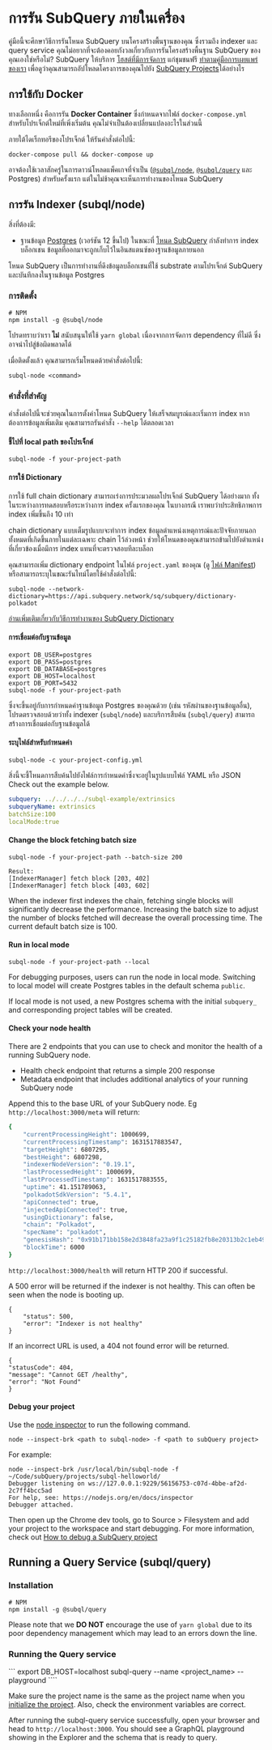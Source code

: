 # การรัน SubQuery ภายในเครื่อง

คู่มือนี้จะศึกษาวิธีการรันโหนด SubQuery บนโครงสร้างพื้นฐานของคุณ ซึ่งรวมถึง indexer และ query service คุณไม่อยากที่จะต้องคอยกังวลเกี่ยวกับการรันโครงสร้างพื้นฐาน SubQuery ของคุณเองใช่หรือไม่? SubQuery ให้บริการ [โฮสต์ที่มีการจัดการ](https://explorer.subquery.network) แก่ชุมชนฟรี [ทำตามคู่มือการเผยแพร่ของเรา](../publish/publish.md) เพื่อดูว่าคุณสามารถอัปโหลดโครงการของคุณไปยัง [SubQuery Projects](https://project.subquery.network)ได้อย่างไร

## การใช้กับ Docker

ทางเลือกหนึ่ง คือการรัน <strong>Docker Container</strong> ซึ่งกำหนดจากไฟล์ `docker-compose.yml` สำหรับโปรเจ็กต์ใหม่ที่เพิ่งเริ่มต้น คุณไม่จำเป็นต้องเปลี่ยนแปลงอะไรในส่วนนี้

ภายใต้ไดเร็กทอรีของโปรเจ็กต์ ให้รันคำสั่งต่อไปนี้:

```shell
docker-compose pull && docker-compose up
```

อาจต้องใช้เวลาสักครู่ในการดาวน์โหลดแพ็คเกจที่จำเป็น ([`@subql/node`](https://www.npmjs.com/package/@subql/node), [`@subql/query`](https://www.npmjs.com/package/@subql/query) และ Postgres) สำหรับครั้งแรก แต่ในไม่ช้าคุณจะเห็นการทำงานของโหนด SubQuery

## การรัน Indexer (subql/node)

สิ่งที่ต้องมี:

- ฐานข้อมูล [Postgres](https://www.postgresql.org/) (เวอร์ชัน 12 ขึ้นไป) ในขณะที่ [โหนด SubQuery](#start-a-local-subquery-node) กำลังทำการ index บล็อกเชน ข้อมูลที่ออกมาจะถูกเก็บไว้ในอินสแตนซ์ของฐานข้อมูลภายนอก

โหนด SubQuery เป็นการทำงานที่ดึงข้อมูลบล็อกเชนที่ใช้ substrate ตามโปรเจ็กต์ SubQuery และบันทึกลงในฐานข้อมูล Postgres

### การติดตั้ง

```shell
# NPM
npm install -g @subql/node
```

โปรดทราบว่าเรา **ไม่** สนับสนุนให้ใช้ `yarn global` เนื่องจากการจัดการ dependency ที่ไม่ดี ซึ่งอาจนำไปสู่ข้อผิดพลาดได้

เมื่อติดตั้งแล้ว คุณสามารถเริ่มโหนดด้วยคำสั่งต่อไปนี้:

```shell
subql-node <command>
```

### คำสั่งที่สำคัญ

คำสั่งต่อไปนี้จะช่วยคุณในการตั้งค่าโหนด SubQuery ให้เสร็จสมบูรณ์และเริ่มการ index หากต้องการข้อมูลเพิ่มเติม คุณสามารถรันคำสั่ง `--help` ได้ตลอดเวลา

#### ชี้ไปที่ local path ของโปรเจ็กต์

```
subql-node -f your-project-path
```

#### การใช้ Dictionary

การใช้ full chain dictionary สามารถเร่งการประมวลผลโปรเจ็กต์ SubQuery ได้อย่างมาก ทั้งในระหว่างการทดสอบหรือระหว่างการ index ครั้งแรกของคุณ ในบางกรณี เราพบว่าประสิทธิภาพการ index เพิ่มขึ้นถึง 10 เท่า

chain dictionary แบบเต็มรูปแบบจะทำการ index ข้อมูลตำแหน่งเหตุการณ์และปัจจัยภายนอกทั้งหมดที่เกิดขึ้นภายในแต่ละเฉพาะ chain ไว้ล่วงหน้า ช่วยให้โหนดของคุณสามารถข้ามไปยังตำแหน่งที่เกี่ยวข้องเมื่อมีการ index แทนที่จะตรวจสอบทีละบล็อก

คุณสามารถเพิ่ม dictionary endpoint ในไฟล์ `project.yaml` ของคุณ (ดู [ไฟล์ Manifest](../create/manifest.md)) หรือสามารถระบุในขณะรันไทม์โดยใช้คำสั่งต่อไปนี้:

```
subql-node --network-dictionary=https://api.subquery.network/sq/subquery/dictionary-polkadot
```

[อ่านเพิ่มเติมเกี่ยวกับวิธีการทำงานของ SubQuery Dictionary](../tutorials_examples/dictionary.md)

#### การเชื่อมต่อกับฐานข้อมูล

```
export DB_USER=postgres
export DB_PASS=postgres
export DB_DATABASE=postgres
export DB_HOST=localhost
export DB_PORT=5432
subql-node -f your-project-path 
````
ซึ่งจะขึ้นอยู่กับการกำหนดค่าฐานข้อมูล Postgres ของคุณด้วย (เช่น รหัสผ่านของฐานข้อมูลอื่น), โปรดตรวจสอบด้วยว่าทั้ง indexer (`subql/node`) และบริการสืบค้น (`subql/query`) สามารถสร้างการเชื่อมต่อกับฐานข้อมูลได้

#### ระบุไฟล์สำหรับกำหนดค่า

```
subql-node -c your-project-config.yml
```

สิ่งนี้จะชี้โหนดการสืบค้นไปยังไฟล์การกำหนดค่าซึ่งจะอยู่ในรูปแบบไฟล์ YAML หรือ JSON Check out the example below.

```yaml
subquery: ../../../../subql-example/extrinsics
subqueryName: extrinsics
batchSize:100
localMode:true
```

#### Change the block fetching batch size

```
subql-node -f your-project-path --batch-size 200

Result:
[IndexerManager] fetch block [203, 402]
[IndexerManager] fetch block [403, 602]
```

When the indexer first indexes the chain, fetching single blocks will significantly decrease the performance. Increasing the batch size to adjust the number of blocks fetched will decrease the overall processing time. The current default batch size is 100.

#### Run in local mode

```
subql-node -f your-project-path --local
```

For debugging purposes, users can run the node in local mode. Switching to local model will create Postgres tables in the default schema `public`.

If local mode is not used, a new Postgres schema with the initial `subquery_` and corresponding project tables will be created.


#### Check your node health

There are 2 endpoints that you can use to check and monitor the health of a running SubQuery node.

- Health check endpoint that returns a simple 200 response
- Metadata endpoint that includes additional analytics of your running SubQuery node

Append this to the base URL of your SubQuery node. Eg `http://localhost:3000/meta` will return:

```bash
{
    "currentProcessingHeight": 1000699,
    "currentProcessingTimestamp": 1631517883547,
    "targetHeight": 6807295,
    "bestHeight": 6807298,
    "indexerNodeVersion": "0.19.1",
    "lastProcessedHeight": 1000699,
    "lastProcessedTimestamp": 1631517883555,
    "uptime": 41.151789063,
    "polkadotSdkVersion": "5.4.1",
    "apiConnected": true,
    "injectedApiConnected": true,
    "usingDictionary": false,
    "chain": "Polkadot",
    "specName": "polkadot",
    "genesisHash": "0x91b171bb158e2d3848fa23a9f1c25182fb8e20313b2c1eb49219da7a70ce90c3",
    "blockTime": 6000
}
```

`http://localhost:3000/health` will return HTTP 200 if successful.

A 500 error will be returned if the indexer is not healthy. This can often be seen when the node is booting up.

```shell
{
    "status": 500,
    "error": "Indexer is not healthy"
}
```

If an incorrect URL is used, a 404 not found error will be returned.

```shell
{
"statusCode": 404,
"message": "Cannot GET /healthy",
"error": "Not Found"
}
```

#### Debug your project

Use the [node inspector](https://nodejs.org/en/docs/guides/debugging-getting-started/) to run the following command.

```shell
node --inspect-brk <path to subql-node> -f <path to subQuery project>
```

For example:
```shell
node --inspect-brk /usr/local/bin/subql-node -f ~/Code/subQuery/projects/subql-helloworld/
Debugger listening on ws://127.0.0.1:9229/56156753-c07d-4bbe-af2d-2c7ff4bcc5ad
For help, see: https://nodejs.org/en/docs/inspector
Debugger attached.
```
Then open up the Chrome dev tools, go to Source > Filesystem and add your project to the workspace and start debugging. For more information, check out [How to debug a SubQuery project](https://doc.subquery.network/tutorials_examples/debug-projects/)
## Running a Query Service (subql/query)

### Installation

```shell
# NPM
npm install -g @subql/query
```

Please note that we **DO NOT** encourage the use of `yarn global` due to its poor dependency management which may lead to an errors down the line.

### Running the Query service
``` export DB_HOST=localhost subql-query --name <project_name> --playground ````

Make sure the project name is the same as the project name when you [initialize the project](../quickstart/quickstart.md#initialise-the-starter-subquery-project). Also, check the environment variables are correct.

After running the subql-query service successfully, open your browser and head to `http://localhost:3000`. You should see a GraphQL playground showing in the Explorer and the schema that is ready to query.
